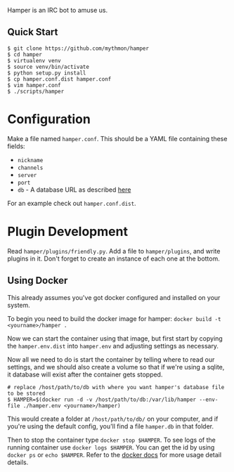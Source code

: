 Hamper is an IRC bot to amuse us.


Quick Start
-----------

```shell
$ git clone https://github.com/mythmon/hamper
$ cd hamper
$ virtualenv venv
$ source venv/bin/activate
$ python setup.py install
$ cp hamper.conf.dist hamper.conf
$ vim hamper.conf
$ ./scripts/hamper
```


Configuration
=============
Make a file named `hamper.conf`. This should be a YAML file containing these
fields:

-   `nickname`
-   `channels`
-   `server`
-   `port`
-   `db` - A database URL as described [here][dburl]

For an example check out `hamper.conf.dist`.

[dburl]: http://www.sqlalchemy.org/docs/core/engines.html#sqlalchemy.create_engine

Plugin Development
==================
Read `hamper/plugins/friendly.py`. Add a file to `hamper/plugins`, and write
plugins in it. Don't forget to create an instance of each one at the bottom.


Using Docker
------------

This already assumes you've got docker configured and installed on your system.

To begin you need to build the docker image for hamper: `docker build -t <yourname>/hamper .`

Now we can start the container using that image, but first start by copying the
`hamper.env.dist` into `hamper.env` and adjusting settings as necessary.

Now all we need to do is start the container by telling where to read our
settings, and we should also create a volume so that if we're using a sqlite,
it database will exist after the container gets stopped.


````shell
# replace /host/path/to/db with where you want hamper's database file to be stored
$ HAMPER=$(docker run -d -v /host/path/to/db:/var/lib/hamper --env-file ./hamper.env <yourname>/hamper)
````

This would create a folder at `/host/path/to/db/` on your computer, and if
you're using the default config, you'll find a file `hamper.db` in that folder.

Then to stop the container type `docker stop $HAMPER`. To see logs of the
running container use `docker logs $HAMPER`. You can get the id by using
`docker ps` or `echo $HAMPER`. Refer to the [docker docs][docker] for more
usage detail details.

[docker]: http://docs.docker.io/en/latest/
